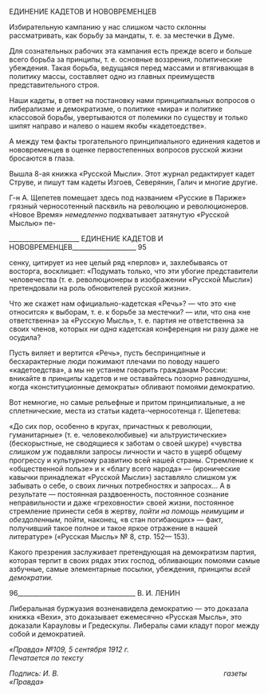 ЕДИНЕНИЕ КАДЕТОВ И НОВОВРЕМЕНЦЕВ

Избирательную кампанию у нас слишком часто склонны рассматривать, как борьбу за мандаты, т. е. за местечки в Думе.

Для сознательных рабочих эта кампания есть прежде всего и больше всего борьба за принципы, т. е. основные воззрения, политические убеждения. Такая борьба, ведущаяся перед массами и втягивающая в политику массы, составляет одно из главных преиму­ществ представительного строя.

Наши кадеты, в ответ на постановку нами принципиальных вопросов о либерализме и демократизме, о политике «мира» и политике классовой борьбы, увертываются от по­лемики по существу и только шипят направо и налево о нашем якобы «кадетоедстве».

А между тем факты трогательного принципиального единения кадетов и нововре­менцев в оценке первостепенных вопросов русской жизни бросаются в глаза.

Вышла 8-ая книжка «Русской Мысли». Этот журнал редактирует кадет Струве, и пишут там кадеты Изгоев, Северянин, Галич и многие другие.

Г-н А. Щепетев помещает здесь под названием «Русские в Париже» грязный черно­сотенный пасквиль на революцию и революционеров. «Новое Время» _немедленно_ под­хватывает затянутую «Русской Мыслью» пе-

  

______________________ ЕДИНЕНИЕ КАДЕТОВ И НОВОВРЕМЕНЦЕВ____________________ 95

сенку, цитирует из нее целый ряд «перлов» и, захлебываясь от восторга, восклицает: «Подумать только, что эти убогие представители человечества (т. е. революционеры в изображении «Русской Мысли») претендовали на роль обновителей русской жизни».

Что же скажет нам официально-кадетская «Речь»? — что это «не относится» к выбо­рам, т. е. к борьбе за местечки? — или, что она «не ответственна» за «Русскую Мысль», т. е. партия не ответственна за своих членов, которых _ни одна_ кадетская конференция ни разу даже не осудила?

Пусть виляет и вертится «Речь», пусть беспринципные и бесхарактерные люди по­жимают плечами по поводу нашего «кадетоедства», а мы не устанем говорить гражда­нам России: вникайте в _принципы_ кадетов и не оставайтесь позорно равнодушны, когда «конституционные демократы» обливают помоями демократию.

Вот немногие, но самые рельефные и притом принципиальные, а не сплетнические, места из статьи кадета-черносотенца г. Щепетева:

«До сих пор, особенно в кругах, причастных к революции, гуманитарные» (т. е. человеколюбивые) «и альтруистические» (бескорыстные, не сводящиеся к заботам о своей шкуре) «чувства _слишком уж_ по­давляли запросы личности и часто в ущерб общему прогрессу и культурному развитию всей нашей стра­ны. Стремление к «общественной пользе» и к «благу всего народа» — (иронические кавычки принадле­жат «Русской Мысли») заставляло слишком уж забывать о себе, о своих личных потребностях и запро­сах... А в результате — постоянная раздвоенность, постоянное сознание неправильности и даже «грехов­ности» своей жизни, постоянное стремление принести себя в жертву, _пойти на помощь неимущим и обездоленным,_ пойти, наконец, «в стан погибающих» — факт, получивший такое полное и такое яркое отражение в нашей литературе» («Русская Мысль» № 8, стр. 152— 153).

Какого презрения заслуживает претендующая на демократизм партия, которая тер­пит в своих рядах этих господ, обливающих помоями самые азбучные, самые элемен­тарные посылки, убеждения, принципы _всей демократии._

  

96_____________________________________ В. И. ЛЕНИН

Либеральная буржуазия возненавидела демократию — это доказала книжка «Вехи», это доказывает ежемесячно «Русская Мысль», это доказали Карауловы и Гредескулы. Либералы сами кладут порог между собой и демократией.

_«Правда» №109, 5 сентября 1912 г.                                                          Печатается по тексту_

_Подпись: И. В.                                                                                    газеты «Правда»_